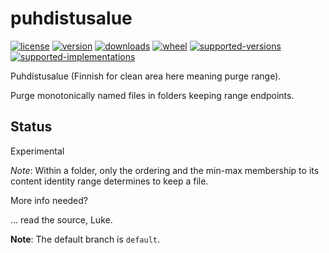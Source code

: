 # puhdistusalue

[![license](https://img.shields.io/github/license/sthagen/python-purge_range.svg?style=flat)](https://github.com/sthagen/python-purge_range/blob/default/LICENSE)
[![version](https://img.shields.io/pypi/v/purge-range.svg?style=flat)](https://pypi.python.org/pypi/purge-range/)
[![downloads](https://img.shields.io/pypi/dm/purge-range.svg?style=flat)](https://pypi.python.org/pypi/purge-range/)
[![wheel](https://img.shields.io/pypi/wheel/purge-range.svg?style=flat)](https://pypi.python.org/pypi/purge-range/)
[![supported-versions](https://img.shields.io/pypi/pyversions/purge-range.svg?style=flat)](https://pypi.python.org/pypi/purge-range/)
[![supported-implementations](https://img.shields.io/pypi/implementation/purge-range.svg?style=flat)](https://pypi.python.org/pypi/purge-range/)

Puhdistusalue (Finnish for clean area here meaning purge range).

Purge monotonically named files in folders keeping range endpoints.

## Status
Experimental

*Note*: Within a folder, only the ordering and the min-max membership to its content identity range determines to keep a file.

More info needed?

... read the source, Luke.

**Note**: The default branch is `default`.
